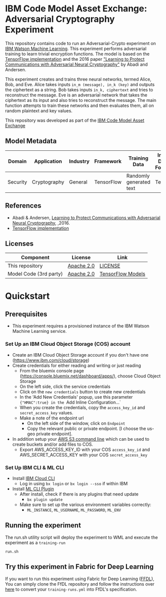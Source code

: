 # IBM Code Model Asset Exchange: Adversarial Cryptography Experiment

This repository contains code to run an Adversarial-Crypto experiment on [IBM Watson Machine Learning](https://www.ibm.com/cloud/machine-learning). This experiment performs adversarial training to learn trivial encryption functions. The model is based on the [TensorFlow implementation](https://github.com/tensorflow/models/tree/master/research/adversarial_crypto) and the 2016 paper ["Learning to Protect Communications with Adversarial Neural Cryptography"](https://arxiv.org/abs/1610.06918) by Abadi and Andersen.

This experiment creates and trains three neural networks, termed Alice, Bob, and Eve.  Alice takes inputs `in_m (message), in_k (key)` and outputs the ciphertext as a string. Bob takes inputs `in_k, ciphertext` and tries to reconstruct the message. Eve is an adversarial network that takes the ciphertext as its input and also tries to reconstruct the message. The main function attempts to train these networks and then evaluates them, all on random plaintext and key values.

This repository was developed as part of the [IBM Code Model Asset Exchange](https://developer.ibm.com/code/exchanges/models/)

## Model Metadata
| Domain | Application | Industry  | Framework | Training Data | Input Data Format |
| ------------- | --------  | -------- | --------- | --------- | -------------- |
| Security | Cryptography | General | TensorFlow | Randomly generated text | Text |

## References

* Abadi & Andersen, [Learning to Protect Communications with Adversarial Neural Cryptography](https://arxiv.org/abs/1610.06918), ,2016.
* [TensorFlow implementation](https://github.com/tensorflow/models/tree/master/research/adversarial_crypto)

## Licenses

| Component | License | Link  |
| ------------- | --------  | -------- |
| This repository | [Apache 2.0](https://www.apache.org/licenses/LICENSE-2.0) | [LICENSE](LICENSE) |
| Model Code (3rd party) | [Apache 2.0](https://www.apache.org/licenses/LICENSE-2.0) | [TensorFlow Models](https://github.com/tensorflow/models/blob/master/LICENSE)|

# Quickstart

## Prerequisites

* This experiment requires a provisioned instance of the IBM Watson Machine Learning service.

### Set Up an IBM Cloud Object Storage (COS) account
- Create an IBM Cloud Object Storage account if you don't have one (https://www.ibm.com/cloud/storage)
- Create credentials for either reading and writing or just reading
	- From the bluemix console page (https://console.bluemix.net/dashboard/apps/), choose Cloud Object Storage
	- On the left side, click the service credentials
	- Click on the `new credentials` button to create new credentials
	- In the 'Add New Credentials' popup, use this parameter `{"HMAC":true} in the `Add Inline Configuration...`
	- When you create the credentials, copy the `access_key_id` and `secret_access_key` values.
	- Make a note of the endpoint url
		- On the left side of the window, click on `Endpoint`
		- Copy the relevant public or private endpoint. [I choose the us-geo private endpoint].
- In addition setup your [AWS S3 command line](https://aws.amazon.com/cli/) which can be used to create buckets and/or add files to COS.
   - Export AWS_ACCESS_KEY_ID with your COS `access_key_id` and AWS_SECRET_ACCESS_KEY with your COS `secret_access_key`

### Set Up IBM CLI & ML CLI

- Install [IBM Cloud CLI](https://console.bluemix.net/docs/cli/reference/ibmcloud/download_cli.html#install_use)
  - Log in using `bx login` or `bx login --sso` if within IBM
- Install [ML CLI Plugin](https://dataplatform.ibm.com/docs/content/analyze-data/ml_dlaas_environment.html)
  - After install, check if there is any plugins that need update
    - `bx plugin update`
  - Make sure to set up the various environment variables correctly:
    - `ML_INSTANCE`, `ML_USERNAME`, `ML_PASSWORD`, `ML_ENV`


## Running the experiment

The run.sh utility script will deploy the experiment to WML and execute the experiment as a `training-run`

```
run.sh
```

## Try this experiment in Fabric for Deep Learning

If you want to run this experiment using Fabric for Deep Learning ([FFDL](https://github.com/IBM/FfDL)), You can simply clone the FfDL repository and follow the instructions over [here](https://github.com/IBM/FfDL/blob/master/etc/converter/ffdl-wml.md) to convert your `training-runs.yml` into FfDL's specification.
